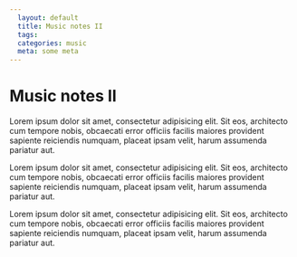 ```yaml
---
  layout: default
  title: Music notes II
  tags: 
  categories: music
  meta: some meta
---
```


# Music notes II

Lorem ipsum dolor sit amet, consectetur adipisicing elit. Sit eos, architecto cum tempore nobis, obcaecati error officiis facilis maiores provident sapiente reiciendis numquam, placeat ipsam velit, harum assumenda pariatur aut.

Lorem ipsum dolor sit amet, consectetur adipisicing elit. Sit eos, architecto cum tempore nobis, obcaecati error officiis facilis maiores provident sapiente reiciendis numquam, placeat ipsam velit, harum assumenda pariatur aut.

Lorem ipsum dolor sit amet, consectetur adipisicing elit. Sit eos, architecto cum tempore nobis, obcaecati error officiis facilis maiores provident sapiente reiciendis numquam, placeat ipsam velit, harum assumenda pariatur aut.